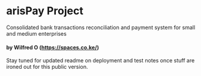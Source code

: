 # arisPay Project
Consolidated bank transactions reconciliation and payment system for small and medium enterprises

#### by Wilfred O (https://spaces.co.ke/)

Stay tuned for updated readme on deployment and test notes once stuff are ironed out for this public version.




